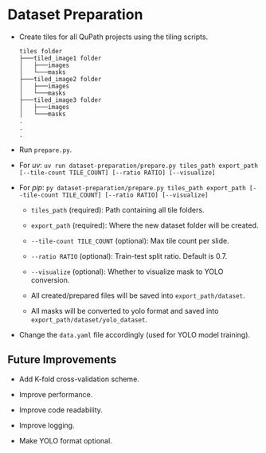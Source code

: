 # Dataset Preparation

- Create tiles for all QuPath projects using the tiling scripts.

  ```plain
  tiles folder
  ├───tiled_image1 folder
  │   ├───images
  │   └───masks
  ├───tiled_image2 folder
  │   ├───images
  │   └───masks
  ├───tiled_image3 folder
  │   ├───images
  │   └───masks
  .
  .
  .
  ```

- Run `prepare.py`.

- For *uv*: `uv run dataset-preparation/prepare.py tiles_path export_path [--tile-count TILE_COUNT] [--ratio RATIO] [--visualize]`
- For *pip*: `py dataset-preparation/prepare.py tiles_path export_path [--tile-count TILE_COUNT] [--ratio RATIO] [--visualize]`

  - `tiles_path` (required): Path containing all tile folders.

  - `export_path` (required): Where the new dataset folder will be created.

  - `--tile-count TILE_COUNT` (optional): Max tile count per slide.

  - `--ratio RATIO` (optional): Train-test split ratio. Default is 0.7.

  - `--visualize` (optional): Whether to visualize mask to YOLO conversion.

  - All created/prepared files will be saved into `export_path/dataset`.

  - All masks will be converted to yolo format and saved into `export_path/dataset/yolo_dataset`.

- Change the `data.yaml` file accordingly (used for YOLO model training).

## Future Improvements

- Add K-fold cross-validation scheme.

- Improve performance.

- Improve code readability.

- Improve logging.

- Make YOLO format optional.